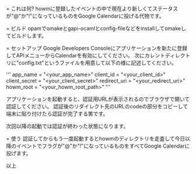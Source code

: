 = これは何?
howmに登録したイベントの中で現在より新しくてステータスが"@"か"!"になっているものをGoogle Calendarに投げる代物です。


= ビルド
opamでomakeとgapi-ocamlとconfig-fileなどをinstallしてomakeしてビルドします。

= セットアップ
Google Developers Consoleにアプリケーションを新たに登録してAPIメニューからCalendarを有効にしてください。
次にカレントディレクトリに"config.txt"というファイルを用意して以下の様に記述してください。

'''
app_name = "<your_app_name>"
client_id = "<your_client_id>"
client_secret = "<your_client_secret>"
redirect_uri = "<your_redirect_uri>"
howm_root = "<your_howm_root_path>"
'''

アプリケーションを起動すると、認証用URLが表示されるのでブラウザで開いて認証してください。
認証後のリダイレクト先のURLのcodeの部分をコピーして端末に貼り付けたら認証が完了する筈です。

次回以降の起動では認証が終わった状態になります。

= 使う
認証してからもう一度起動するとhowmのディレクトリを走査して今日以降のイベントでフラグが"@"か"!"になっているものをすべてGoogle Calendarに投げます。

以上
